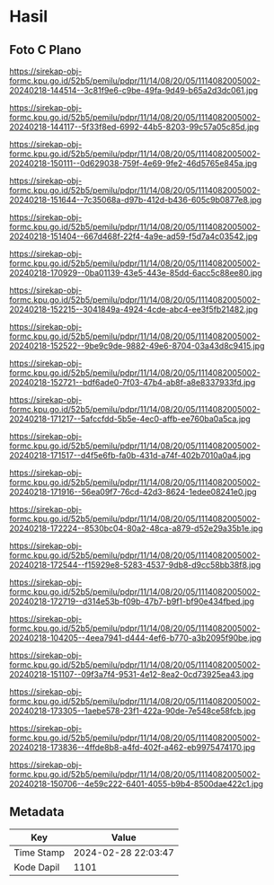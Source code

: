 # Hasil

## Foto C Plano

https://sirekap-obj-formc.kpu.go.id/52b5/pemilu/pdpr/11/14/08/20/05/1114082005002-20240218-144514--3c81f9e6-c9be-49fa-9d49-b65a2d3dc061.jpg

https://sirekap-obj-formc.kpu.go.id/52b5/pemilu/pdpr/11/14/08/20/05/1114082005002-20240218-144117--5f33f8ed-6992-44b5-8203-99c57a05c85d.jpg

https://sirekap-obj-formc.kpu.go.id/52b5/pemilu/pdpr/11/14/08/20/05/1114082005002-20240218-150111--0d629038-759f-4e69-9fe2-46d5765e845a.jpg

https://sirekap-obj-formc.kpu.go.id/52b5/pemilu/pdpr/11/14/08/20/05/1114082005002-20240218-151644--7c35068a-d97b-412d-b436-605c9b0877e8.jpg

https://sirekap-obj-formc.kpu.go.id/52b5/pemilu/pdpr/11/14/08/20/05/1114082005002-20240218-151404--667d468f-22f4-4a9e-ad59-f5d7a4c03542.jpg

https://sirekap-obj-formc.kpu.go.id/52b5/pemilu/pdpr/11/14/08/20/05/1114082005002-20240218-170929--0ba01139-43e5-443e-85dd-6acc5c88ee80.jpg

https://sirekap-obj-formc.kpu.go.id/52b5/pemilu/pdpr/11/14/08/20/05/1114082005002-20240218-152215--3041849a-4924-4cde-abc4-ee3f5fb21482.jpg

https://sirekap-obj-formc.kpu.go.id/52b5/pemilu/pdpr/11/14/08/20/05/1114082005002-20240218-152522--9be9c9de-9882-49e6-8704-03a43d8c9415.jpg

https://sirekap-obj-formc.kpu.go.id/52b5/pemilu/pdpr/11/14/08/20/05/1114082005002-20240218-152721--bdf6ade0-7f03-47b4-ab8f-a8e8337933fd.jpg

https://sirekap-obj-formc.kpu.go.id/52b5/pemilu/pdpr/11/14/08/20/05/1114082005002-20240218-171217--5afccfdd-5b5e-4ec0-affb-ee760ba0a5ca.jpg

https://sirekap-obj-formc.kpu.go.id/52b5/pemilu/pdpr/11/14/08/20/05/1114082005002-20240218-171517--d4f5e6fb-fa0b-431d-a74f-402b7010a0a4.jpg

https://sirekap-obj-formc.kpu.go.id/52b5/pemilu/pdpr/11/14/08/20/05/1114082005002-20240218-171916--56ea09f7-76cd-42d3-8624-1edee08241e0.jpg

https://sirekap-obj-formc.kpu.go.id/52b5/pemilu/pdpr/11/14/08/20/05/1114082005002-20240218-172224--8530bc04-80a2-48ca-a879-d52e29a35b1e.jpg

https://sirekap-obj-formc.kpu.go.id/52b5/pemilu/pdpr/11/14/08/20/05/1114082005002-20240218-172544--f15929e8-5283-4537-9db8-d9cc58bb38f8.jpg

https://sirekap-obj-formc.kpu.go.id/52b5/pemilu/pdpr/11/14/08/20/05/1114082005002-20240218-172719--d314e53b-f09b-47b7-b9f1-bf90e434fbed.jpg

https://sirekap-obj-formc.kpu.go.id/52b5/pemilu/pdpr/11/14/08/20/05/1114082005002-20240218-104205--4eea7941-d444-4ef6-b770-a3b2095f90be.jpg

https://sirekap-obj-formc.kpu.go.id/52b5/pemilu/pdpr/11/14/08/20/05/1114082005002-20240218-151107--09f3a7f4-9531-4e12-8ea2-0cd73925ea43.jpg

https://sirekap-obj-formc.kpu.go.id/52b5/pemilu/pdpr/11/14/08/20/05/1114082005002-20240218-173305--1aebe578-23f1-422a-90de-7e548ce58fcb.jpg

https://sirekap-obj-formc.kpu.go.id/52b5/pemilu/pdpr/11/14/08/20/05/1114082005002-20240218-173836--4ffde8b8-a4fd-402f-a462-eb9975474170.jpg

https://sirekap-obj-formc.kpu.go.id/52b5/pemilu/pdpr/11/14/08/20/05/1114082005002-20240218-150706--4e59c222-6401-4055-b9b4-8500dae422c1.jpg


## Metadata

| Key        | Value               |
| ---------- | ------------------- |
| Time Stamp | 2024-02-28 22:03:47 |
| Kode Dapil | 1101                |



